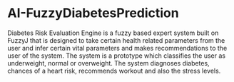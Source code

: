 # AI-FuzzyDiabetesPrediction
Diabetes Risk Evaluation Engine is a fuzzy based expert system built on FuzzyJ that is designed to take certain health related parameters from the user and infer certain vital parameters and makes recommendations to the user of the system. The system is a prototype which classifies the user as underweight, normal or overweight. The system diagnoses diabetes, chances of a heart risk, recommends workout and also the stress levels.   
